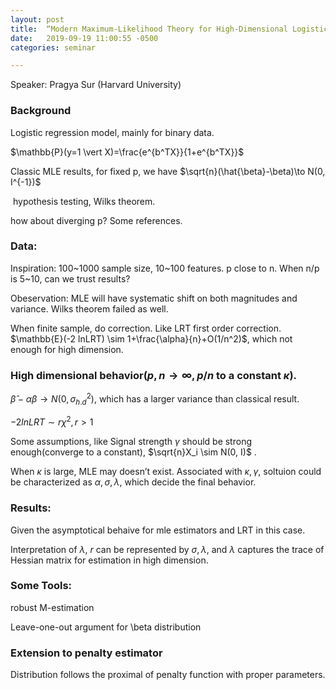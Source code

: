 ```yaml
---
layout: post
title:  “Modern Maximum-Likelihood Theory for High-Dimensional Logistic Regression"
date:   2019-09-19 11:00:55 -0500
categories: seminar

---
```


Speaker: Pragya Sur (Harvard University)

### Background

Logistic regression model, mainly for binary data.

$\mathbb{P}(y=1 \vert X)=\frac{e^{b^TX}}{1+e^{b^TX}}$

Classic MLE results, for fixed p, we have $\sqrt{n}(\hat{\beta}-\beta)\to N(0, I^{-1})$

​	 hypothesis testing, Wilks theorem.

how about diverging p? Some references.

### Data: 

Inspiration: 100~1000 sample size, 10~100 features. p close to n. When n/p is 5~10, can we trust results?

Obeservation: MLE will have systematic shift on both magnitudes and variance. Wilks theorem failed as well. 

When finite sample, do correction. Like LRT first order correction. $\mathbb{E}(-2 lnLRT) \sim 1+\frac{\alpha}{n}+O(1/n^2)$, which not enough for high dimension. 

### High dimensional behavior($p, n \to \infty, p/n \text{ to a constant } \kappa$).

$\hat{\beta}-\alpha\beta\to N(0, \sigma^2_{h.d})$, which has a larger variance than classical result.

$-2lnLRT \sim r\chi^2, r>1$

Some assumptions, like Signal strength $\gamma$ should be strong enough(converge to a constant), $\sqrt{n}X_i \sim N(0, I)$ .   

When $\kappa$ is large, MLE may doesn’t exist. Associated with $\kappa, \gamma$, soltuion could be characterized as $\alpha, \sigma, \lambda$, which decide the final behavior.

### Results:

Given the asymptotical behaive for mle estimators and LRT in this case. 

Interpretation of $\lambda$, $r$ can be represented by $\sigma, \lambda$, and $\lambda$ captures the trace of Hessian matrix for estimation in high dimension.

### Some Tools:

robust M-estimation

Leave-one-out argument for \beta distribution

### Extension to penalty estimator

Distribution follows the proximal of penalty function with proper parameters.